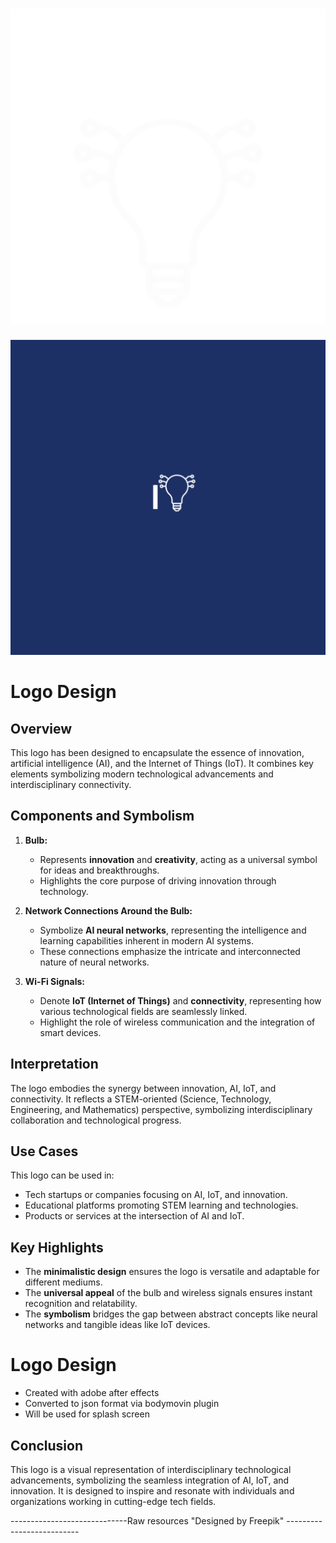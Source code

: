 # ![INNOAI](design3.png)

![INNOAI SPLASH SCREEN ANIMATION](Animation_Image_sequence/Comp%201/Comp%201_00032.png)

# Logo Design 

## Overview
This logo has been designed to encapsulate the essence of innovation, artificial intelligence (AI), and the Internet of Things (IoT). It combines key elements symbolizing modern technological advancements and interdisciplinary connectivity.

## Components and Symbolism

1. **Bulb:**
    - Represents **innovation** and **creativity**, acting as a universal symbol for ideas and breakthroughs.
    - Highlights the core purpose of driving innovation through technology.

2. **Network Connections Around the Bulb:**
    - Symbolize **AI neural networks**, representing the intelligence and learning capabilities inherent in modern AI systems.
    - These connections emphasize the intricate and interconnected nature of neural networks.

3. **Wi-Fi Signals:**
    - Denote **IoT (Internet of Things)** and **connectivity**, representing how various technological fields are seamlessly linked.
    - Highlight the role of wireless communication and the integration of smart devices.

## Interpretation
The logo embodies the synergy between innovation, AI, IoT, and connectivity. It reflects a STEM-oriented (Science, Technology, Engineering, and Mathematics) perspective, symbolizing interdisciplinary collaboration and technological progress.

## Use Cases
This logo can be used in:
- Tech startups or companies focusing on AI, IoT, and innovation.
- Educational platforms promoting STEM learning and technologies.
- Products or services at the intersection of AI and IoT.

## Key Highlights
- The **minimalistic design** ensures the logo is versatile and adaptable for different mediums.
- The **universal appeal** of the bulb and wireless signals ensures instant recognition and relatability.
- The **symbolism** bridges the gap between abstract concepts like neural networks and tangible ideas like IoT devices.

# Logo Design

- Created with adobe after effects
- Converted to json format via bodymovin plugin
- Will be used for splash screen

## Conclusion
This logo is a visual representation of interdisciplinary technological advancements, symbolizing the seamless integration of AI, IoT, and innovation. It is designed to inspire and resonate with individuals and organizations working in cutting-edge tech fields.



-----------------------------Raw resources "Designed by Freepik" --------------------------